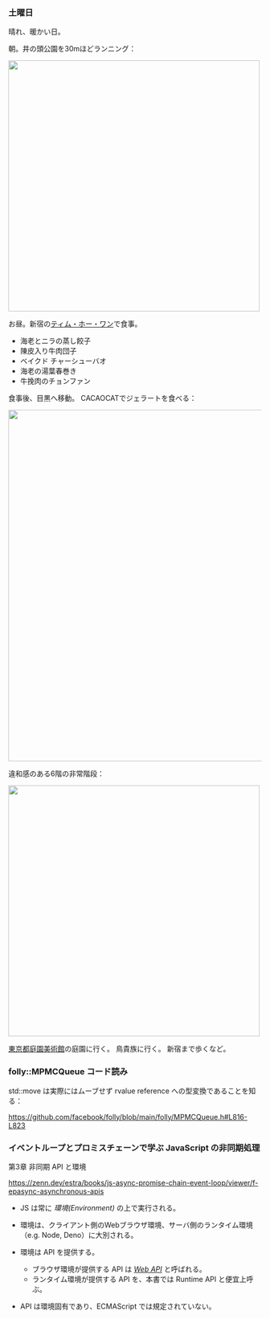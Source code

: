### 土曜日

晴れ、暖かい日。

朝。井の頭公園を30mほどランニング：

<img src="https://i.imgur.com/CVWp4kA.jpg" width="500">

お昼。新宿の[ティム・ホー・ワン](https://timhowan.jp/)で食事。

- 海老とニラの蒸し餃子
- 陳皮入り牛肉団子
- ベイクド チャーシューバオ
- 海老の湯葉春巻き
- 牛挽肉のチョンファン

食事後、目黒へ移動。
CACAOCATでジェラートを食べる：

<img src="https://i.imgur.com/udVzGhy.jpg" width="700">

違和感のある6階の非常階段：

<img src="https://i.imgur.com/cYB7Cub.jpg" width="500">

[東京都庭園美術館](https://www.teien-art-museum.ne.jp/)の庭園に行く。
鳥貴族に行く。
新宿まで歩くなど。

### folly::MPMCQueue コード読み

std::move は実際にはムーブせず rvalue reference への型変換であることを知る：

https://github.com/facebook/folly/blob/main/folly/MPMCQueue.h#L816-L823

### イベントループとプロミスチェーンで学ぶ JavaScript の非同期処理

第3章 非同期 API と環境

https://zenn.dev/estra/books/js-async-promise-chain-event-loop/viewer/f-epasync-asynchronous-apis

- JS は常に *環境(Environment)* の上で実行される。
- 環境は、クライアント側のWebブラウザ環境、サーバ側のランタイム環境（e.g. Node, Deno）に大別される。
- 環境は API を提供する。
    - ブラウザ環境が提供する API は [*Web API*](https://developer.mozilla.org/en-US/docs/Web/API) と呼ばれる。
    - ランタイム環境が提供する API を、本書では Runtime API と便宜上呼ぶ。

- API は環境固有であり、ECMAScript では規定されていない。